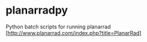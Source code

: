 planarradpy
===========

Python batch scripts for running planarrad [http://www.planarrad.com/index.php?title=PlanarRad] 
